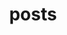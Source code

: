 ---
title: posts
descripate: Record some idea, thinking, life, media, learnging.every day is so busy! 
hidemeta: true
---
